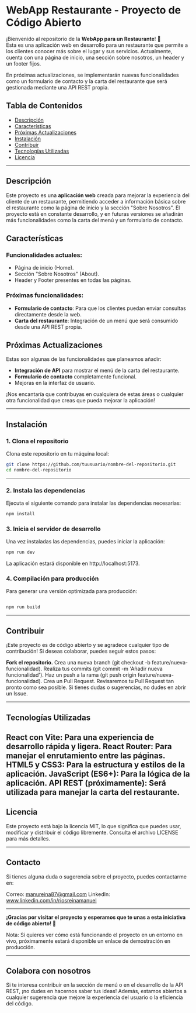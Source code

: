 # **WebApp Restaurante - Proyecto de Código Abierto**

¡Bienvenido al repositorio de la **WebApp para un Restaurante**! 🎉  
Esta es una aplicación web en desarrollo para un restaurante que permite a los clientes conocer más sobre el lugar y sus servicios. Actualmente, cuenta con una página de inicio, una sección sobre nosotros, un header y un footer fijos.

En próximas actualizaciones, se implementarán nuevas funcionalidades como un formulario de contacto y la carta del restaurante que será gestionada mediante una API REST propia.

## **Tabla de Contenidos**
- [Descripción](#descripción)
- [Características](#características)
- [Próximas Actualizaciones](#próximas-actualizaciones)
- [Instalación](#instalación)
- [Contribuir](#contribuir)
- [Tecnologías Utilizadas](#tecnologías-utilizadas)
- [Licencia](#licencia)

---

## **Descripción**
Este proyecto es una **aplicación web** creada para mejorar la experiencia del cliente de un restaurante, permitiendo acceder a información básica sobre el restaurante como la página de inicio y la sección "Sobre Nosotros". El proyecto está en constante desarrollo, y en futuras versiones se añadirán más funcionalidades como la carta del menú y un formulario de contacto.

## **Características**
### Funcionalidades actuales:
- Página de inicio (Home).
- Sección "Sobre Nosotros" (About).
- Header y Footer presentes en todas las páginas.

### Próximas funcionalidades:
- **Formulario de contacto**: Para que los clientes puedan enviar consultas directamente desde la web.
- **Carta del restaurante**: Integración de un menú que será consumido desde una API REST propia.

## **Próximas Actualizaciones**
Estas son algunas de las funcionalidades que planeamos añadir:
- **Integración de API** para mostrar el menú de la carta del restaurante.
- **Formulario de contacto** completamente funcional.
- Mejoras en la interfaz de usuario.

¡Nos encantaría que contribuyas en cualquiera de estas áreas o cualquier otra funcionalidad que creas que pueda mejorar la aplicación!

---

## **Instalación**

### 1. **Clona el repositorio**
   Clona este repositorio en tu máquina local:

   ```bash
   git clone https://github.com/tuusuario/nombre-del-repositorio.git
   cd nombre-del-repositorio
```
---

### 2. **Instala las dependencias**
Ejecuta el siguiente comando para instalar las dependencias necesarias:

```bash
npm install
```
### 3. **Inicia el servidor de desarrollo**
Una vez instaladas las dependencias, puedes iniciar la aplicación:

```bash
npm run dev
```
La aplicación estará disponible en http://localhost:5173.

### 4. **Compilación para producción**
Para generar una versión optimizada para producción:

```bash

npm run build
```
---
## **Contribuir**
¡Este proyecto es de código abierto y se agradece cualquier tipo de contribución!
Si deseas colaborar, puedes seguir estos pasos:

**Fork el repositorio.**
Crea una nueva branch (git checkout -b feature/nueva-funcionalidad).
Realiza tus commits (git commit -m 'Añadir nueva funcionalidad').
Haz un push a la rama (git push origin feature/nueva-funcionalidad).
Crea un Pull Request.
Revisaremos tu Pull Request tan pronto como sea posible. Si tienes dudas o sugerencias, no dudes en abrir un Issue.

---
## **Tecnologías Utilizadas**
React con Vite: Para una experiencia de desarrollo rápida y ligera.
React Router: Para manejar el enrutamiento entre las páginas.
HTML5 y CSS3: Para la estructura y estilos de la aplicación.
JavaScript (ES6+): Para la lógica de la aplicación.
API REST (próximamente): Será utilizada para manejar la carta del restaurante.
---

## **Licencia**
Este proyecto está bajo la licencia MIT, lo que significa que puedes usar, modificar y distribuir el código libremente. Consulta el archivo LICENSE para más detalles.

---

## **Contacto**
Si tienes alguna duda o sugerencia sobre el proyecto, puedes contactarme en:

Correo: manureina87@gmail.com
LinkedIn: www.linkedin.com/in/riosreinamanuel

---

**¡Gracias por visitar el proyecto y esperamos que te unas a esta iniciativa de código abierto! 🙌**


Nota: Si quieres ver cómo está funcionando el proyecto en un entorno en vivo, próximamente estará disponible un enlace de demostración en producción.

---
## **Colabora con nosotros**
Si te interesa contribuir en la sección de menú o en el desarrollo de la API REST, ¡no dudes en hacernos saber tus ideas! Además, estamos abiertos a cualquier sugerencia que mejore la experiencia del usuario o la eficiencia del código.
